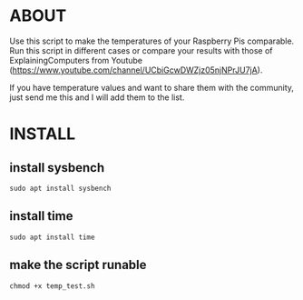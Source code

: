 # ABOUT
Use this script to make the temperatures of your Raspberry Pis comparable. Run this script in different cases or compare your results with those of ExplainingComputers from Youtube (https://www.youtube.com/channel/UCbiGcwDWZjz05njNPrJU7jA).

If you have temperature values and want to share them with the community, just send me this and I will add them to the list.

# INSTALL
## install sysbench
`sudo apt install sysbench`

## install time
`sudo apt install time`

## make the script runable
`chmod +x temp_test.sh`
